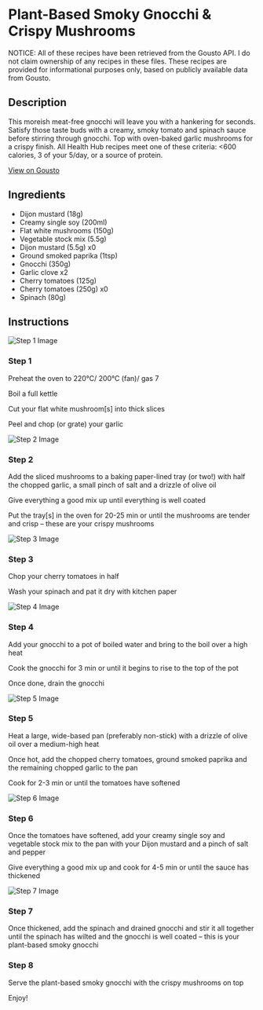 # Plant-Based Smoky Gnocchi & Crispy Mushrooms

NOTICE: All of these recipes have been retrieved from the Gousto API. I do not claim ownership of any recipes in these files. These recipes are provided for informational purposes only, based on publicly available data from Gousto.

## Description

This moreish meat-free gnocchi will leave you with a hankering for seconds. Satisfy those taste buds with a creamy, smoky tomato and spinach sauce before stirring through gnocchi. Top with oven-baked garlic mushrooms for a crispy finish. All Health Hub recipes meet one of these criteria: <600 calories, 3 of your 5/day, or a source of protein. 

[View on Gousto](https://www.gousto.co.uk/recipes/cookbook/crispy-gnocchi-stroganoff-with-garlic-mushrooms)

## Ingredients

- Dijon mustard (18g)
- Creamy single soy (200ml)
- Flat white mushrooms (150g)
- Vegetable stock mix (5.5g)
- Dijon mustard (5.5g) x0
- Ground smoked paprika (1tsp)
- Gnocchi (350g)
- Garlic clove x2
- Cherry tomatoes (125g)
- Cherry tomatoes (250g) x0
- Spinach (80g)

## Instructions

![Step 1 Image](https://production-media.gousto.co.uk/cms/recipe-step-image/Step-1-1729165136717-x200.jpg)

### Step 1

Preheat the oven to 220°C/ 200°C (fan)/ gas 7

Boil a full kettle

Cut your flat white mushroom[s] into thick slices

Peel and chop (or grate) your garlic

![Step 2 Image](https://production-media.gousto.co.uk/cms/recipe-step-image/Step-2-1729165140403-x200.jpg)

### Step 2

Add the sliced mushrooms to a baking paper-lined tray (or two!) with half the chopped garlic, a small pinch of salt and a drizzle of olive oil

Give everything a good mix up until everything is well coated

Put the tray[s] in the oven for 20-25 min or until the mushrooms are tender and crisp – these are your crispy mushrooms

![Step 3 Image](https://production-media.gousto.co.uk/cms/recipe-step-image/Step-3-1729165144093-x200.jpg)

### Step 3

Chop your cherry tomatoes in half

Wash your spinach and pat it dry with kitchen paper

![Step 4 Image](https://production-media.gousto.co.uk/cms/recipe-step-image/Step-4-1729165147123-x200.jpg)

### Step 4

Add your gnocchi to a pot of boiled water and bring to the boil over a high heat

Cook the gnocchi for 3 min or until it begins to rise to the top of the pot

Once done, drain the gnocchi

![Step 5 Image](https://production-media.gousto.co.uk/cms/recipe-step-image/Step-5-1729165150782-x200.jpg)

### Step 5

Heat a large, wide-based pan (preferably non-stick) with a drizzle of olive oil over a medium-high heat

Once hot, add the chopped cherry tomatoes, ground smoked paprika and the remaining chopped garlic to the pan

Cook for 2-3 min or until the tomatoes have softened

![Step 6 Image](https://production-media.gousto.co.uk/cms/recipe-step-image/Step-6-1729165154163-x200.jpg)

### Step 6

Once the tomatoes have softened, add your creamy single soy and vegetable stock mix to the pan with your Dijon mustard and a pinch of salt and pepper

Give everything a good mix up and cook for 4-5 min or until the sauce has thickened

![Step 7 Image](https://production-media.gousto.co.uk/cms/recipe-step-image/Step-7-1729165158196-x200.jpg)

### Step 7

Once thickened, add the spinach and drained gnocchi and stir it all together until the spinach has wilted and the gnocchi is well coated – this is your plant-based smoky gnocchi

### Step 8

Serve the plant-based smoky gnocchi with the crispy mushrooms on top

Enjoy!


